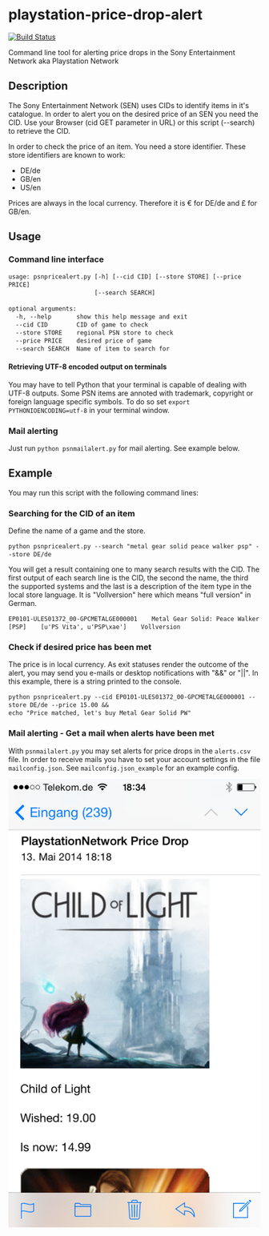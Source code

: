 playstation-price-drop-alert
============================
[![Build Status](https://travis-ci.org/snipem/playstation-price-drop-alert.svg?branch=master)](https://travis-ci.org/snipem/playstation-price-drop-alert)

Command line tool for alerting price drops in the Sony Entertainment Network aka Playstation Network

Description
-----------
The Sony Entertainment Network (SEN) uses CIDs to identify items in it's catalogue. In order to alert you on the desired price of an SEN you need the CID. Use your Browser (cid GET parameter in URL) or this script (--search) to retrieve the CID.

In order to check the price of an item. You need a store identifier. These store identifiers are known to work:

* DE/de
* GB/en
* US/en

Prices are always in the local currency. Therefore it is € for DE/de and £ for GB/en.

Usage
-----

### Command line interface
	usage: psnpricealert.py [-h] [--cid CID] [--store STORE] [--price PRICE]
	                        [--search SEARCH]

	optional arguments:
	  -h, --help       show this help message and exit
	  --cid CID        CID of game to check
	  --store STORE    regional PSN store to check
	  --price PRICE    desired price of game
	  --search SEARCH  Name of item to search for

#### Retrieving UTF-8 encoded output on terminals
You may have to tell Python that your terminal is capable of dealing with UTF-8 outputs. Some PSN items are annoted with trademark, copyright or foreign language specific symbols. To do so set `export PYTHONIOENCODING=utf-8` in your terminal window. 

### Mail alerting

Just run `python psnmailalert.py` for mail alerting. See example below.

Example
-------
You may run this script with the following command lines:

### Searching for the CID of an item

Define the name of a game and the store.

	python psnpricealert.py --search "metal gear solid peace walker psp" --store DE/de

You will get a result containing one to many search results with the CID. The first output of each search line is the CID, the second the name, the third the supported systems and the last is a description of the item type in the local store language. It is "Vollversion" here which means "full version" in German.

	EP0101-ULES01372_00-GPCMETALGE000001	Metal Gear Solid: Peace Walker [PSP]	[u'PS Vita', u'PSP\xae']	Vollversion

### Check if desired price has been met

The price is in local currency. As exit statuses render the outcome of the alert, you may send you e-mails or desktop notifications with "&&" or "||". In this example, there is a string printed to the console.

	python psnpricealert.py --cid EP0101-ULES01372_00-GPCMETALGE000001 --store DE/de --price 15.00 &&
	echo "Price matched, let's buy Metal Gear Solid PW"

### Mail alerting - Get a mail when alerts have been met

With `psnmailalert.py` you may set alerts for price drops in the `alerts.csv` file. In order to receive mails you have to set your account settings in the file `mailconfig.json`. See `mailconfig.json_example` for an example config.

![Mail with alerts](res/mail.png?raw=true "Mail with alerts")